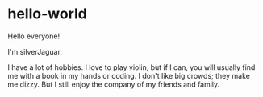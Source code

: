 # hello-world

Hello everyone!

I'm silverJaguar. 

I have a lot of hobbies. I love to play violin, but if I can, you will usually find me with a book in my hands or coding. I don't like big crowds; they make me dizzy. But I still enjoy the company of my friends and family. 
